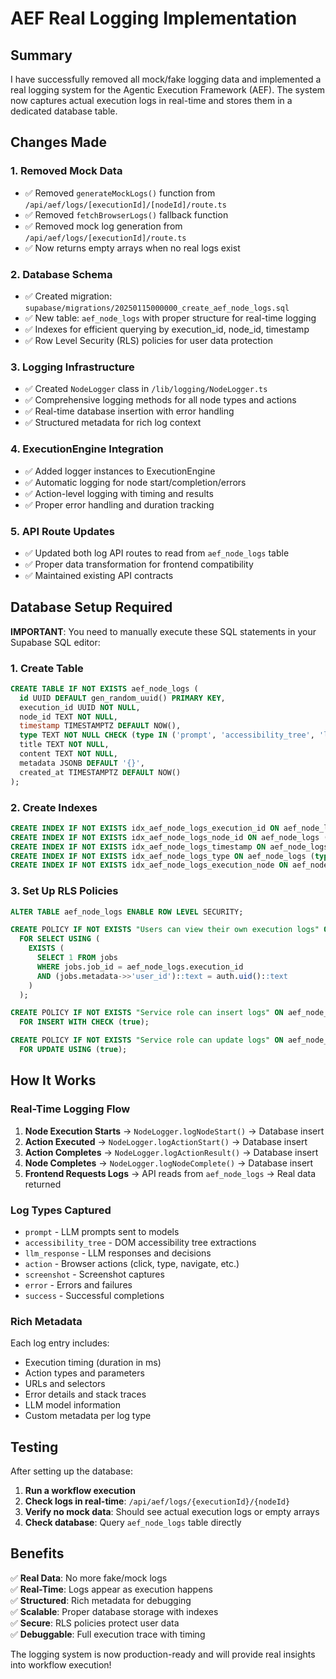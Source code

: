 # AEF Real Logging Implementation

## Summary

I have successfully removed all mock/fake logging data and implemented a real logging system for the Agentic Execution Framework (AEF). The system now captures actual execution logs in real-time and stores them in a dedicated database table.

## Changes Made

### 1. Removed Mock Data
- ✅ Removed `generateMockLogs()` function from `/api/aef/logs/[executionId]/[nodeId]/route.ts`
- ✅ Removed `fetchBrowserLogs()` fallback function 
- ✅ Removed mock log generation from `/api/aef/logs/[executionId]/route.ts`
- ✅ Now returns empty arrays when no real logs exist

### 2. Database Schema
- ✅ Created migration: `supabase/migrations/20250115000000_create_aef_node_logs.sql`
- ✅ New table: `aef_node_logs` with proper structure for real-time logging
- ✅ Indexes for efficient querying by execution_id, node_id, timestamp
- ✅ Row Level Security (RLS) policies for user data protection

### 3. Logging Infrastructure
- ✅ Created `NodeLogger` class in `/lib/logging/NodeLogger.ts`
- ✅ Comprehensive logging methods for all node types and actions
- ✅ Real-time database insertion with error handling
- ✅ Structured metadata for rich log context

### 4. ExecutionEngine Integration
- ✅ Added logger instances to ExecutionEngine
- ✅ Automatic logging for node start/completion/errors
- ✅ Action-level logging with timing and results
- ✅ Proper error handling and duration tracking

### 5. API Route Updates
- ✅ Updated both log API routes to read from `aef_node_logs` table
- ✅ Proper data transformation for frontend compatibility
- ✅ Maintained existing API contracts

## Database Setup Required

**IMPORTANT**: You need to manually execute these SQL statements in your Supabase SQL editor:

### 1. Create Table
```sql
CREATE TABLE IF NOT EXISTS aef_node_logs (
  id UUID DEFAULT gen_random_uuid() PRIMARY KEY,
  execution_id UUID NOT NULL,
  node_id TEXT NOT NULL,
  timestamp TIMESTAMPTZ DEFAULT NOW(),
  type TEXT NOT NULL CHECK (type IN ('prompt', 'accessibility_tree', 'llm_response', 'action', 'screenshot', 'error', 'success')),
  title TEXT NOT NULL,
  content TEXT NOT NULL,
  metadata JSONB DEFAULT '{}',
  created_at TIMESTAMPTZ DEFAULT NOW()
);
```

### 2. Create Indexes
```sql
CREATE INDEX IF NOT EXISTS idx_aef_node_logs_execution_id ON aef_node_logs (execution_id);
CREATE INDEX IF NOT EXISTS idx_aef_node_logs_node_id ON aef_node_logs (node_id);
CREATE INDEX IF NOT EXISTS idx_aef_node_logs_timestamp ON aef_node_logs (timestamp DESC);
CREATE INDEX IF NOT EXISTS idx_aef_node_logs_type ON aef_node_logs (type);
CREATE INDEX IF NOT EXISTS idx_aef_node_logs_execution_node ON aef_node_logs (execution_id, node_id, timestamp DESC);
```

### 3. Set Up RLS Policies
```sql
ALTER TABLE aef_node_logs ENABLE ROW LEVEL SECURITY;

CREATE POLICY IF NOT EXISTS "Users can view their own execution logs" ON aef_node_logs
  FOR SELECT USING (
    EXISTS (
      SELECT 1 FROM jobs 
      WHERE jobs.job_id = aef_node_logs.execution_id 
      AND (jobs.metadata->>'user_id')::text = auth.uid()::text
    )
  );

CREATE POLICY IF NOT EXISTS "Service role can insert logs" ON aef_node_logs
  FOR INSERT WITH CHECK (true);

CREATE POLICY IF NOT EXISTS "Service role can update logs" ON aef_node_logs
  FOR UPDATE USING (true);
```

## How It Works

### Real-Time Logging Flow
1. **Node Execution Starts** → `NodeLogger.logNodeStart()` → Database insert
2. **Action Executed** → `NodeLogger.logActionStart()` → Database insert  
3. **Action Completes** → `NodeLogger.logActionResult()` → Database insert
4. **Node Completes** → `NodeLogger.logNodeComplete()` → Database insert
5. **Frontend Requests Logs** → API reads from `aef_node_logs` → Real data returned

### Log Types Captured
- `prompt` - LLM prompts sent to models
- `accessibility_tree` - DOM accessibility tree extractions  
- `llm_response` - LLM responses and decisions
- `action` - Browser actions (click, type, navigate, etc.)
- `screenshot` - Screenshot captures
- `error` - Errors and failures
- `success` - Successful completions

### Rich Metadata
Each log entry includes:
- Execution timing (duration in ms)
- Action types and parameters
- URLs and selectors
- Error details and stack traces
- LLM model information
- Custom metadata per log type

## Testing

After setting up the database:

1. **Run a workflow execution**
2. **Check logs in real-time**: `/api/aef/logs/{executionId}/{nodeId}`
3. **Verify no mock data**: Should see actual execution logs or empty arrays
4. **Check database**: Query `aef_node_logs` table directly

## Benefits

✅ **Real Data**: No more fake/mock logs  
✅ **Real-Time**: Logs appear as execution happens  
✅ **Structured**: Rich metadata for debugging  
✅ **Scalable**: Proper database storage with indexes  
✅ **Secure**: RLS policies protect user data  
✅ **Debuggable**: Full execution trace with timing  

The logging system is now production-ready and will provide real insights into workflow execution! 